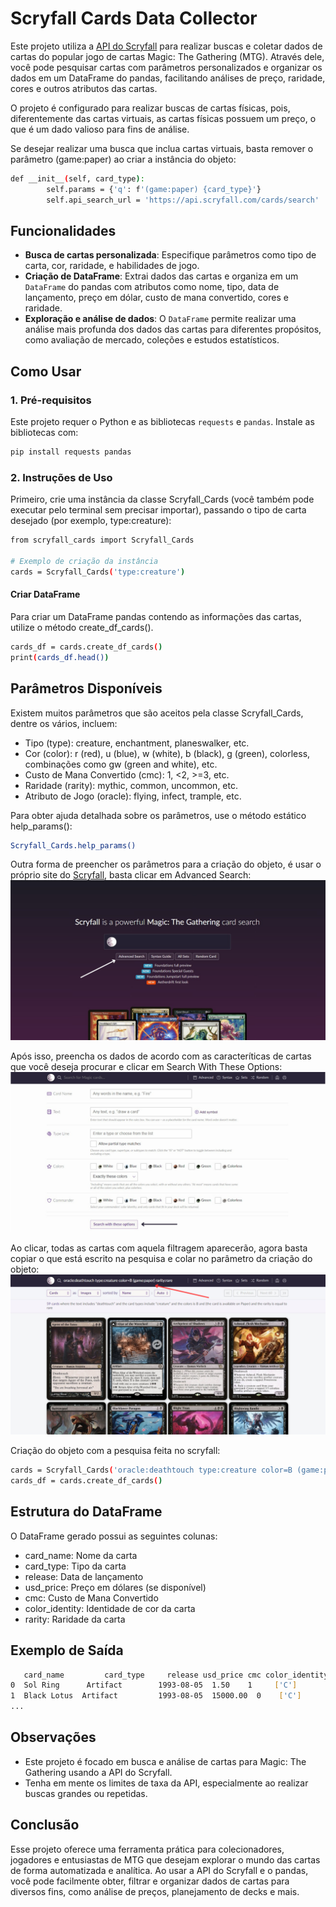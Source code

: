 # Scryfall Cards Data Collector

Este projeto utiliza a [API do Scryfall](https://scryfall.com/docs/api) para realizar buscas e coletar dados de cartas do popular jogo de cartas Magic: The Gathering (MTG). Através dele, você pode pesquisar cartas com parâmetros personalizados e organizar os dados em um DataFrame do pandas, facilitando análises de preço, raridade, cores e outros atributos das cartas.

O projeto é configurado para realizar buscas de cartas físicas, pois, diferentemente das cartas virtuais, as cartas físicas possuem um preço, o que é um dado valioso para fins de análise.

Se desejar realizar uma busca que inclua cartas virtuais, basta remover o parâmetro (game:paper) ao criar a instância do objeto:
```bash
def __init__(self, card_type):
        self.params = {'q': f'(game:paper) {card_type}'}
        self.api_search_url = 'https://api.scryfall.com/cards/search'
```

## Funcionalidades

- **Busca de cartas personalizada**: Especifique parâmetros como tipo de carta, cor, raridade, e habilidades de jogo.
- **Criação de DataFrame**: Extrai dados das cartas e organiza em um `DataFrame` do pandas com atributos como nome, tipo, data de lançamento, preço em dólar, custo de mana convertido, cores e raridade.
- **Exploração e análise de dados**: O `DataFrame` permite realizar uma análise mais profunda dos dados das cartas para diferentes propósitos, como avaliação de mercado, coleções e estudos estatísticos.

## Como Usar

### 1. Pré-requisitos
Este projeto requer o Python e as bibliotecas `requests` e `pandas`. Instale as bibliotecas com:
```bash
pip install requests pandas
```
### 2. Instruções de Uso
Primeiro, crie uma instância da classe Scryfall_Cards (você também pode executar pelo terminal sem precisar importar), passando o tipo de carta desejado (por exemplo, type:creature):
```bash
from scryfall_cards import Scryfall_Cards

# Exemplo de criação da instância
cards = Scryfall_Cards('type:creature')
```
#### Criar DataFrame
Para criar um DataFrame pandas contendo as informações das cartas, utilize o método create_df_cards().
```bash
cards_df = cards.create_df_cards()
print(cards_df.head())
```
## Parâmetros Disponíveis
Existem muitos parâmetros que são aceitos pela classe Scryfall_Cards, dentre os vários, incluem:
* Tipo (type): creature, enchantment, planeswalker, etc.
* Cor (color): r (red), u (blue), w (white), b (black), g (green), colorless, combinações como gw (green and white), etc.
* Custo de Mana Convertido (cmc): 1, <2, >=3, etc.
* Raridade (rarity): mythic, common, uncommon, etc.
* Atributo de Jogo (oracle): flying, infect, trample, etc.

Para obter ajuda detalhada sobre os parâmetros, use o método estático help_params():
```bash
Scryfall_Cards.help_params()
```
Outra forma de preencher os parâmetros para a criação do objeto, é usar o próprio site do [Scryfall](https://scryfall.com), basta clicar em Advanced Search:
![Menu Scryfall](scryfall_images/scryfall_menu.png)

Após isso, preencha os dados de acordo com as caracteríticas de cartas que você deseja procurar e clicar em Search With These Options:
![Filtro Scryfall](scryfall_images/search_options.png)

Ao clicar, todas as cartas com aquela filtragem aparecerão, agora basta copiar o que está escrito na pesquisa e colar no parâmetro da criação do objeto:
![Resultado](scryfall_images/result.png)

Criação do objeto com a pesquisa feita no scryfall:
```bash
cards = Scryfall_Cards('oracle:deathtouch type:creature color=B (game:paper) rarity:rare')
cards_df = cards.create_df_cards()
```
## Estrutura do DataFrame
O DataFrame gerado possui as seguintes colunas:
* card_name: Nome da carta
* card_type: Tipo da carta
* release: Data de lançamento
* usd_price: Preço em dólares (se disponível)
* cmc: Custo de Mana Convertido
* color_identity: Identidade de cor da carta
* rarity: Raridade da carta

## Exemplo de Saída
```bash
   card_name         card_type     release usd_price cmc color_identity rarity
0  Sol Ring      Artifact        1993-08-05  1.50    1     ['C']         uncommon
1  Black Lotus  Artifact         1993-08-05  15000.00  0    ['C']         mythic
...
```
## Observações
* Este projeto é focado em busca e análise de cartas para Magic: The Gathering usando a API do Scryfall.
* Tenha em mente os limites de taxa da API, especialmente ao realizar buscas grandes ou repetidas.

## Conclusão
Esse projeto oferece uma ferramenta prática para colecionadores, jogadores e entusiastas de MTG que desejam explorar o mundo das cartas de forma automatizada e analítica. Ao usar a API do Scryfall e o pandas, você pode facilmente obter, filtrar e organizar dados de cartas para diversos fins, como análise de preços, planejamento de decks e mais.

